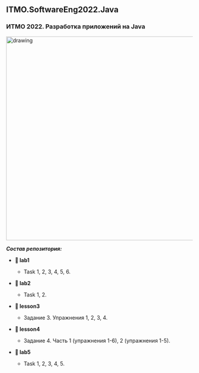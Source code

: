 ## ITMO.SoftwareEng2022.Java
### ИТМО 2022. Разработка приложений на Java
<img src="https://ie.wampi.ru/2022/10/19/Java.png" alt="drawing" width="550"/>


***Состав репозитория:***

+ <strong> &#128194; lab1 </strong>

  * Task 1, 2, 3, 4, 5, 6.
 
+ <strong> &#128194; lab2 </strong>

  * Task 1, 2.

+ <strong> &#128194; lesson3 </strong>

  * Задание 3. Упражнения 1, 2, 3, 4.

+ <strong> &#128194; lesson4 </strong>

  * Задание 4. Часть 1 (упражнения 1-6), 2 (упражнения 1-5).
  
+ <strong> &#128194; lab5 </strong>

  * Task 1, 2, 3, 4, 5.

